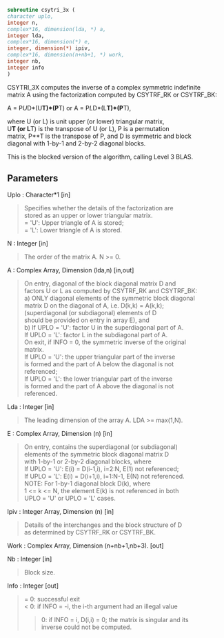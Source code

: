 ```fortran  
subroutine csytri_3x (  
character uplo,  
integer n,  
complex*16, dimension(lda, *) a,  
integer lda,  
complex*16, dimension(*) e,  
integer, dimension(*) ipiv,  
complex*16, dimension(n+nb+1, *) work,  
integer nb,  
integer info  
)  
```  
CSYTRI_3X computes the inverse of a complex symmetric indefinite  
matrix A using the factorization computed by CSYTRF_RK or CSYTRF_BK:  
  
A = P*U*D*(U**T)*(P**T) or A = P*L*D*(L**T)*(P**T),  
  
where U (or L) is unit upper (or lower) triangular matrix,  
U**T (or L**T) is the transpose of U (or L), P is a permutation  
matrix, P**T is the transpose of P, and D is symmetric and block  
diagonal with 1-by-1 and 2-by-2 diagonal blocks.  
  
This is the blocked version of the algorithm, calling Level 3 BLAS.  
  
## Parameters  
Uplo : Character*1 [in]  
> Specifies whether the details of the factorization are  
> stored as an upper or lower triangular matrix.  
> = 'U':  Upper triangle of A is stored;  
> = 'L':  Lower triangle of A is stored.  
  
N : Integer [in]  
> The order of the matrix A.  N >= 0.  
  
A : Complex Array, Dimension (lda,n) [in,out]  
> On entry, diagonal of the block diagonal matrix D and  
> factors U or L as computed by CSYTRF_RK and CSYTRF_BK:  
> a) ONLY diagonal elements of the symmetric block diagonal  
> matrix D on the diagonal of A, i.e. D(k,k) = A(k,k);  
> (superdiagonal (or subdiagonal) elements of D  
> should be provided on entry in array E), and  
> b) If UPLO = 'U': factor U in the superdiagonal part of A.  
> If UPLO = 'L': factor L in the subdiagonal part of A.  
> On exit, if INFO = 0, the symmetric inverse of the original  
> matrix.  
> If UPLO = 'U': the upper triangular part of the inverse  
> is formed and the part of A below the diagonal is not  
> referenced;  
> If UPLO = 'L': the lower triangular part of the inverse  
> is formed and the part of A above the diagonal is not  
> referenced.  
  
Lda : Integer [in]  
> The leading dimension of the array A.  LDA >= max(1,N).  
  
E : Complex Array, Dimension (n) [in]  
> On entry, contains the superdiagonal (or subdiagonal)  
> elements of the symmetric block diagonal matrix D  
> with 1-by-1 or 2-by-2 diagonal blocks, where  
> If UPLO = 'U': E(i) = D(i-1,i), i=2:N, E(1) not referenced;  
> If UPLO = 'L': E(i) = D(i+1,i), i=1:N-1, E(N) not referenced.  
> NOTE: For 1-by-1 diagonal block D(k), where  
> 1 <= k <= N, the element E(k) is not referenced in both  
> UPLO = 'U' or UPLO = 'L' cases.  
  
Ipiv : Integer Array, Dimension (n) [in]  
> Details of the interchanges and the block structure of D  
> as determined by CSYTRF_RK or CSYTRF_BK.  
  
Work : Complex Array, Dimension (n+nb+1,nb+3). [out]  
  
Nb : Integer [in]  
> Block size.  
  
Info : Integer [out]  
> = 0: successful exit  
> < 0: if INFO = -i, the i-th argument had an illegal value  
> > 0: if INFO = i, D(i,i) = 0; the matrix is singular and its  
> inverse could not be computed.  
  
